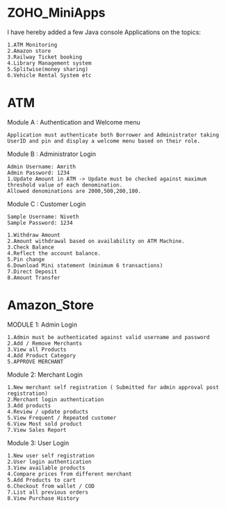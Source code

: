 # ZOHO_MiniApps
  I have hereby added a few Java console Applications on the topics:
 
 
    1.ATM Monitoring
    2.Amazon store
    3.Railway Ticket booking 
    4.Library Management system
    5.Splitwise(money sharing) 
    6.Vehicle Rental System etc

# ATM
Module A : Authentication and Welcome menu 


    Application must authenticate both Borrower and Administrator taking UserID and pin and display a welcome menu based on their role. 

Module B : Administrator Login

    Admin Username: Amrith
    Admin Password: 1234
    1.Update Amount in ATM -> Update must be checked against maximum threshold value of each denomination. 
    Allowed denominations are 2000,500,200,100.

Module C : Customer Login

    Sample Username: Niveth
    Sample Password: 1234 
    
    1.Withdraw Amount
    2.Amount withdrawal based on availability on ATM Machine.
    3.Check Balance
    4.Reflect the account balance.
    5.Pin change
    6.Download Mini statement (minimum 6 transactions)
    7.Direct Deposit
    8.Amount Transfer

# Amazon_Store
MODULE 1: Admin Login


    1.Admin must be authenticated against valid username and password
    2.Add / Remove Merchants
    3.View all Products
    4.Add Product Category
    5.APPROVE MERCHANT

Module 2: Merchant Login


    1.New merchant self registration ( Submitted for admin approval post registration)
    2.Merchant login authentication
    3.Add products
    4.Review / update products
    5.View Frequent / Repeated customer
    6.View Most sold product
    7.View Sales Report

Module 3: User Login


    1.New user self registration
    2.User login authentication
    3.View available products
    4.Compare prices from different merchant
    5.Add Products to cart
    6.Checkout from wallet / COD
    7.List all previous orders
    8.View Purchase History


